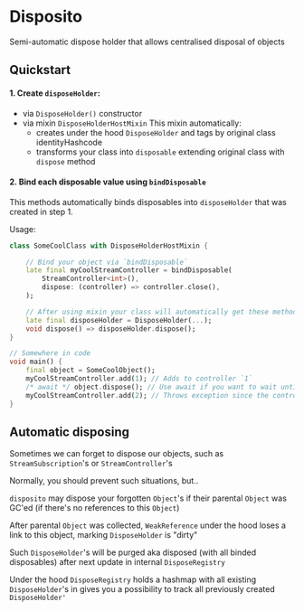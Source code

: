 # Disposito

Semi-automatic dispose holder that allows centralised disposal of objects

## Quickstart

#### 1. Create `disposeHolder`:
- via `DisposeHolder()` constructor
- via mixin `DisposeHolderHostMixin`
    This mixin automatically:
    - creates under the hood `DisposeHolder` and tags by original class identityHashcode
    - transforms your class into `disposable` extending original class with `dispose` method

#### 2. Bind each disposable value using `bindDisposable`

This methods automatically binds disposables into `disposeHolder` that was created in step 1.

Usage:

```dart
class SomeCoolClass with DisposeHolderHostMixin {

    // Bind your object via `bindDisposable`
    late final myCoolStreamController = bindDisposable(
        StreamController<int>(),
        dispose: (controller) => controller.close(),
    );

    // After using mixin your class will automatically get these method and holder under the hood
    late final disposeHolder = DisposeHolder(...);
    void dispose() => disposeHolder.dispose();
}

// Somewhere in code
void main() {
    final object = SomeCoolObject();
    myCoolStreamController.add(1); // Adds to controller `1`
    /* await */ object.dispose(); // Use await if you want to wait untii disposition of all binded objects
    myCoolStreamController.add(2); // Throws exception since the controller is closed
}
```

## Automatic disposing

Sometimes we can forget to dispose our objects, such as `StreamSubscription`'s or `StreamController`'s

Normally, you should prevent such situations, but..

`disposito` may dispose your forgotten `Object`'s if their parental `Object` was GC'ed (if there's no references to this `Object`)

After parental `Object` was collected, `WeakReference` under the hood loses a link to this object, marking `DisposeHolder` is "dirty"

Such `DisposeHolder`'s will be purged aka disposed (with all binded disposables) after next update in internal `DisposeRegistry`

Under the hood `DisposeRegistry` holds a hashmap with all existing `DisposeHolder`'s in gives you a possibility to track all previously created `DisposeHolder'`


